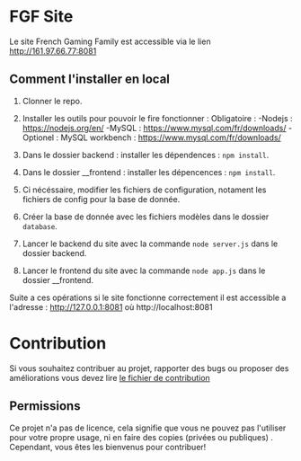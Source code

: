 # FGF Site
Le site French Gaming Family est accessible via le lien http://161.97.66.77:8081


## Comment l'installer en local 
1. Clonner le repo.
2. Installer les outils pour pouvoir le fire fonctionner :
	Obligatoire :
	   -Nodejs : https://nodejs.org/en/
	    -MySQL : https://www.mysql.com/fr/downloads/
	-Optionel : 
	   MySQL workbench : https://www.mysql.com/fr/downloads/

3. Dans le dossier backend : installer les dépendences : `npm install`.
4. Dans le dossier \_\_frontend : installer les dépencences : `npm install`.
5. Ci nécéssaire, modifier les fichiers de configuration, notament les fichiers de config pour la base de donnée.
6. Créer la base de donnée avec les fichiers modèles dans le dossier `database`.
7. Lancer le backend du site avec la commande `node server.js` dans le dossier backend.
8. Lancer le frontend du site avec la commande `node app.js` dans le dossier \_\_frontend.

Suite a ces opérations si le site fonctionne correctement il est accessible a l'adresse : 
http://127.0.0.1:8081 où http://localhost:8081

# Contribution 

Si vous souhaitez contribuer au projet, rapporter des bugs ou proposer des améliorations vous devez lire <a href="./contributing.md"> le fichier de contribution </a>

## Permissions
Ce projet n'a pas de licence, cela signifie que vous ne pouvez pas l'utiliser pour votre propre usage, ni en faire des copies (privées ou publiques)
. Cependant, vous êtes les bienvenus pour contribuer!
